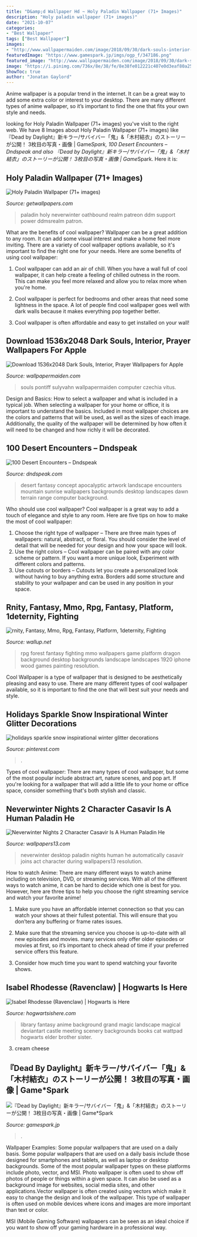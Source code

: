 ```yaml
---
title: "D&amp;d Wallpaper Hd ~ Holy Paladin Wallpaper (71+ Images)"
description: "Holy paladin wallpaper (71+ images)"
date: "2021-10-07"
categories:
- "Best Wallpaper"
tags: ["Best Wallpaper"]
images:
- "http://www.wallpapermaiden.com/image/2018/09/30/dark-souls-interior-prayer-25121-resized.jpeg"
featuredImage: "https://www.gamespark.jp/imgs/ogp_f/347186.png"
featured_image: "http://www.wallpapermaiden.com/image/2018/09/30/dark-souls-interior-prayer-25121-resized.jpeg"
image: "https://i.pinimg.com/736x/8e/38/fe/8e38fe012221c407e0d3eaf80a255b76.jpg"
ShowToc: true
author: "Jonatan Gaylord"
---
```



Anime wallpaper is a popular trend in the internet. It can be a great way to add some extra color or interest to your desktop. There are many different types of anime wallpaper, so it’s important to find the one that fits your own style and needs.

	

		
looking for Holy Paladin Wallpaper (71+ images) you've visit to the right web. We have 8 Images about Holy Paladin Wallpaper (71+ images) like 『Dead by Daylight』新キラー/サバイバー「鬼」&amp;「木村結衣」のストーリーが公開！ 3枚目の写真・画像 | Game*Spark, 100 Desert Encounters – Dndspeak and also 『Dead by Daylight』新キラー/サバイバー「鬼」&amp;「木村結衣」のストーリーが公開！ 3枚目の写真・画像 | Game*Spark. Here it is:
		
    
## Holy Paladin Wallpaper (71+ Images)

<img loading=lazy src="http://getwallpapers.com/wallpaper/full/d/c/a/838698-most-popular-holy-paladin-wallpaper-1920x1080.jpg" onerror="this.onerror=null;this.src='https://tse3.mm.bing.net/th?id=OIP.zt1SdGrmQTUHeVS4QbUCfAHaEK&amp;pid=15.1';" alt="Holy Paladin Wallpaper (71+ images)">

_Source: getwallpapers.com_

>paladin holy neverwinter oathbound realm patreon ddm support power ddmsrealm patron. 

	

What are the benefits of cool wallpaper?
Wallpaper can be a great addition to any room. It can add some visual interest and make a home feel more inviting. There are a variety of cool wallpaper options available, so it's important to find the right one for your needs. Here are some benefits of using cool wallpaper: 
1. Cool wallpaper can add an air of chill. When you have a wall full of cool wallpaper, it can help create a feeling of chilled outness in the room. This can make you feel more relaxed and allow you to relax more when you're home. 

2. Cool wallpaper is perfect for bedrooms and other areas that need some lightness in the space. A lot of people find cool wallpaper goes well with dark walls because it makes everything pop together better. 

3. Cool wallpaper is often affordable and easy to get installed on your wall!

    
## Download 1536x2048 Dark Souls, Interior, Prayer Wallpapers For Apple

<img loading=lazy src="http://www.wallpapermaiden.com/image/2018/09/30/dark-souls-interior-prayer-25121-resized.jpeg" onerror="this.onerror=null;this.src='https://tse2.mm.bing.net/th?id=OIP.4MJlRTTTczfsx81qHR73lwHaEK&amp;pid=15.1';" alt="Download 1536x2048 Dark Souls, Interior, Prayer Wallpapers for Apple">

_Source: wallpapermaiden.com_

>souls pontiff sulyvahn wallpapermaiden computer czechia vitus. 

	

Design and Basics: How to select a wallpaper and what is included in a typical job.
When selecting a wallpaper for your home or office, it is important to understand the basics. Included in most wallpaper choices are the colors and patterns that will be used, as well as the sizes of each image. Additionally, the quality of the wallpaper will be determined by how often it will need to be changed and how richly it will be decorated.

    
## 100 Desert Encounters – Dndspeak

<img loading=lazy src="http://dndspeak.com/wp-content/uploads/2018/01/artwork-1517322609239-9460-1024x595.jpg" onerror="this.onerror=null;this.src='https://tse2.mm.bing.net/th?id=OIP._7Yz6f5LPO0ZQdsEKMKzAQHaET&amp;pid=15.1';" alt="100 Desert Encounters – Dndspeak">

_Source: dndspeak.com_

>desert fantasy concept apocalyptic artwork landscape encounters mountain sunrise wallpapers backgrounds desktop landscapes dawn terrain range computer background. 

	

Who should use cool wallpaper?
Cool wallpaper is a great way to add a touch of elegance and style to any room. Here are five tips on how to make the most of cool wallpaper: 
1) Choose the right type of wallpaper – There are three main types of wallpapers: natural, abstract, or floral. You should consider the level of detail that will be needed for your design and how your space will look. 
2) Use the right colors – Cool wallpaper can be paired with any color scheme or pattern. If you want a more unique look, Experiment with different colors and patterns. 
3) Use cutouts or borders – Cutouts let you create a personalized look without having to buy anything extra. Borders add some structure and stability to your wallpaper and can be used in any position in your space.

    
## Rnity, Fantasy, Mmo, Rpg, Fantasy, Platform, 1deternity, Fighting

<img loading=lazy src="https://wallup.net/wp-content/uploads/2018/09/29/617356-rnity-fantasy-mmo-rpg-fantasy-platform-1deternity-fighting-online-forest.jpg" onerror="this.onerror=null;this.src='https://tse3.mm.bing.net/th?id=OIP.woAUS4OP-wGttuwwmr-7kAHaEO&amp;pid=15.1';" alt="rnity, Fantasy, Mmo, Rpg, Fantasy, Platform, 1deternity, Fighting">

_Source: wallup.net_

>rpg forest fantasy fighting mmo wallpapers game platform dragon background desktop backgrounds landscape landscapes 1920 iphone wood games painting resolution. 

	

Cool Wallpaper is a type of wallpaper that is designed to be aesthetically pleasing and easy to use. There are many different types of cool wallpaper available, so it is important to find the one that will best suit your needs and style.

    
## Holidays Sparkle Snow Inspirational Winter Glitter Decorations

<img loading=lazy src="https://i.pinimg.com/736x/8e/38/fe/8e38fe012221c407e0d3eaf80a255b76.jpg" onerror="this.onerror=null;this.src='https://tse2.mm.bing.net/th?id=OIP.zQm0UwnoD0e_vBIHxyA7nAHaNJ&amp;pid=15.1';" alt="holidays sparkle snow inspirational winter glitter decorations">

_Source: pinterest.com_

>. 

	

Types of cool wallpaper:
There are many types of cool wallpaper, but some of the most popular include abstract art, nature scenes, and pop art. If you're looking for a wallpaper that will add a little life to your home or office space, consider something that's both stylish and classic.

    
## Neverwinter Nights 2 Character Casavir Is A Human Paladin He

<img loading=lazy src="https://www.wallpapers13.com/wp-content/uploads/2018/07/Neverwinter-Nights-2-Character-Casavir-is-a-human-paladin-He-automatically-joins-your-party-during-the-first-act-Desktop-HD-Wallpaper-3840x2460.jpg" onerror="this.onerror=null;this.src='https://tse3.mm.bing.net/th?id=OIP.RiRmplgZAuCO1ErkgUl4LQHaEo&amp;pid=15.1';" alt="Neverwinter Nights 2 Character Casavir Is A Human Paladin He">

_Source: wallpapers13.com_

>neverwinter desktop paladin nights human he automatically casavir joins act character during wallpapers13 resolution. 

	

How to watch Anime: There are many different ways to watch anime including on television, DVD, or streaming services.
With all of the different ways to watch anime, it can be hard to decide which one is best for you. However, here are three tips to help you choose the right streaming service and watch your favorite anime!
1. Make sure you have an affordable internet connection so that you can watch your shows at their fullest potential. This will ensure that you don’tera any buffering or frame rates issues.

2. Make sure that the streaming service you choose is up-to-date with all new episodes and movies. many services only offer older episodes or movies at first, so it’s important to check ahead of time if your preferred service offers this feature.

3. Consider how much time you want to spend watching your favorite shows.

    
## Isabel Rhodesse (Ravenclaw) | Hogwarts Is Here

<img loading=lazy src="http://static.hogwartsishere.com/media/profile_covers/Background_32ixf1m.jpg" onerror="this.onerror=null;this.src='https://tse4.mm.bing.net/th?id=OIP.bcCBU6YUEVd1jzl7dV-RhQHaEK&amp;pid=15.1';" alt="Isabel Rhodesse (Ravenclaw) | Hogwarts is Here">

_Source: hogwartsishere.com_

>library fantasy anime background grand magic landscape magical deviantart castle meeting scenery backgrounds books cat wattpad hogwarts elder brother sister. 

	

3. cream cheese 

    
## 『Dead By Daylight』新キラー/サバイバー「鬼」&amp;「木村結衣」のストーリーが公開！ 3枚目の写真・画像 | Game*Spark

<img loading=lazy src="https://www.gamespark.jp/imgs/ogp_f/347186.png" onerror="this.onerror=null;this.src='https://tse2.mm.bing.net/th?id=OIP.501pQdBC4yLJk9ZaVVw5MwHaEK&amp;pid=15.1';" alt="『Dead by Daylight』新キラー/サバイバー「鬼」&amp;「木村結衣」のストーリーが公開！ 3枚目の写真・画像 | Game*Spark">

_Source: gamespark.jp_

>. 

	

Wallpaper Examples: Some popular wallpapers that are used on a daily basis.
Some popular wallpapers that are used on a daily basis include those designed for smartphones and tablets, as well as laptop or desktop backgrounds. Some of the most popular wallpaper types on these platforms include photo, vector, and MSI. 
Photo wallpaper is often used to show off photos of people or things within a given space. It can also be used as a background image for websites, social media sites, and other applications.Vector wallpaper is often created using vectors which make it easy to change the design and look of the wallpaper. This type of wallpaper is often used on mobile devices where icons and images are more important than text or color. 

MSI (Mobile Gaming Software) wallpapers can be seen as an ideal choice if you want to show off your gaming hardware in a professional way.


